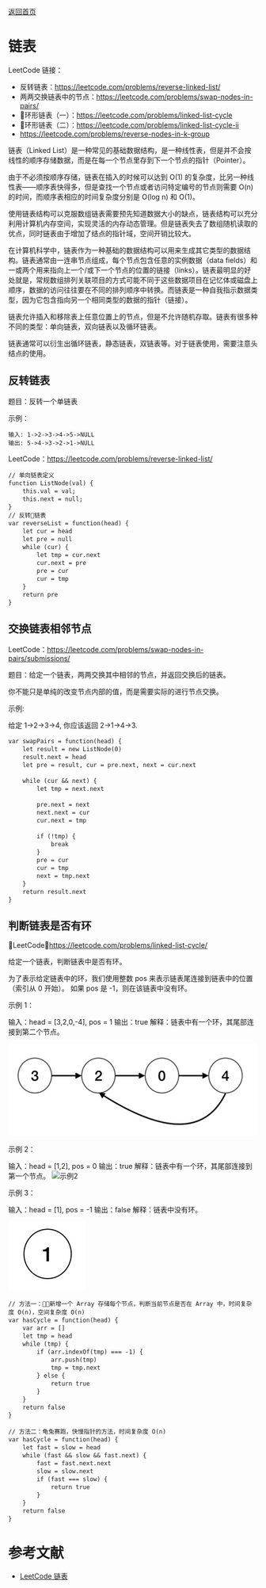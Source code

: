 [返回首页](../../README.md)

# 链表

LeetCode 链接：
* 反转链表：https://leetcode.com/problems/reverse-linked-list/
* 两两交换链表中的节点：https://leetcode.com/problems/swap-nodes-in-pairs/
* 环形链表（一）：https://leetcode.com/problems/linked-list-cycle
* 环形链表（二）：https://leetcode.com/problems/linked-list-cycle-ii
* https://leetcode.com/problems/reverse-nodes-in-k-group

链表（Linked List）是一种常见的基础数据结构，是一种线性表，但是并不会按线性的顺序存储数据，而是在每一个节点里存到下一个节点的指针（Pointer）。

由于不必须按顺序存储，链表在插入的时候可以达到 O(1) 的复杂度，比另一种线性表——顺序表快得多，但是查找一个节点或者访问特定编号的节点则需要 O(n) 的时间，而顺序表相应的时间复杂度分别是 O(log n) 和 O(1)。

使用链表结构可以克服数组链表需要预先知道数据大小的缺点，链表结构可以充分利用计算机内存空间，实现灵活的内存动态管理。但是链表失去了数组随机读取的优点，同时链表由于增加了结点的指针域，空间开销比较大。

在计算机科学中，链表作为一种基础的数据结构可以用来生成其它类型的数据结构。链表通常由一连串节点组成，每个节点包含任意的实例数据（data fields）和一或两个用来指向上一个/或下一个节点的位置的链接（links）。链表最明显的好处就是，常规数组排列关联项目的方式可能不同于这些数据项目在记忆体或磁盘上顺序，数据的访问往往要在不同的排列顺序中转换。而链表是一种自我指示数据类型，因为它包含指向另一个相同类型的数据的指针（链接）。

链表允许插入和移除表上任意位置上的节点，但是不允许随机存取。链表有很多种不同的类型：单向链表，双向链表以及循环链表。

链表通常可以衍生出循环链表，静态链表，双链表等。对于链表使用，需要注意头结点的使用。

## 反转链表
题目：反转一个单链表

示例：

```
输入: 1->2->3->4->5->NULL
输出: 5->4->3->2->1->NULL
```

LeetCode：https://leetcode.com/problems/reverse-linked-list/

```
// 单向链表定义
function ListNode(val) {
    this.val = val;
    this.next = null;
}
// 反转链表
var reverseList = function(head) {
    let cur = head
    let pre = null
    while (cur) {
        let tmp = cur.next
        cur.next = pre
        pre = cur
        cur = tmp
    }
    return pre
}
```

## 交换链表相邻节点

LeetCode：https://leetcode.com/problems/swap-nodes-in-pairs/submissions/

题目：给定一个链表，两两交换其中相邻的节点，并返回交换后的链表。

你不能只是单纯的改变节点内部的值，而是需要实际的进行节点交换。

示例:

给定 1->2->3->4, 你应该返回 2->1->4->3.

```
var swapPairs = function(head) {
    let result = new ListNode(0)
    result.next = head
    let pre = result, cur = pre.next, next = cur.next
    
    while (cur && next) {
        let tmp = next.next

        pre.next = next
        next.next = cur
        cur.next = tmp
        
        if (!tmp) {
            break
        }
        pre = cur
        cur = tmp
        next = tmp.next
    }
    return result.next
}
```

## 判断链表是否有环

LeetCode：https://leetcode.com/problems/linked-list-cycle/

给定一个链表，判断链表中是否有环。

为了表示给定链表中的环，我们使用整数 pos 来表示链表尾连接到链表中的位置（索引从 0 开始）。 如果 pos 是 -1，则在该链表中没有环。


示例 1：

输入：head = [3,2,0,-4], pos = 1
输出：true
解释：链表中有一个环，其尾部连接到第二个节点。

![示例1](./link-list-circle.jpg)

示例 2：

输入：head = [1,2], pos = 0
输出：true
解释：链表中有一个环，其尾部连接到第一个节点。
![示例2](./link-list-circle2.jpg)

示例 3：

输入：head = [1], pos = -1
输出：false
解释：链表中没有环。

![示例3](./link-list-no-circle.jpg)

```
// 方法一：新增一个 Array 存储每个节点，判断当前节点是否在 Array 中，时间复杂度 O(n)，空间复杂度 O(n)
var hasCycle = function(head) {
    var arr = []
    let tmp = head
    while (tmp) {
        if (arr.indexOf(tmp) === -1) {
            arr.push(tmp)
            tmp = tmp.next
        } else {
            return true
        }
    }
    return false
}

// 方法二：龟兔赛跑，快慢指针的方法，时间复杂度 O(n)
var hasCycle = function(head) {
    let fast = slow = head
    while (fast && slow && fast.next) {
        fast = fast.next.next
        slow = slow.next
        if (fast === slow) {
            return true
        }
    }
    return false
}
```

# 参考文献
* [LeetCode 链表](https://leetcode-cn.com/tag/linked-list/)